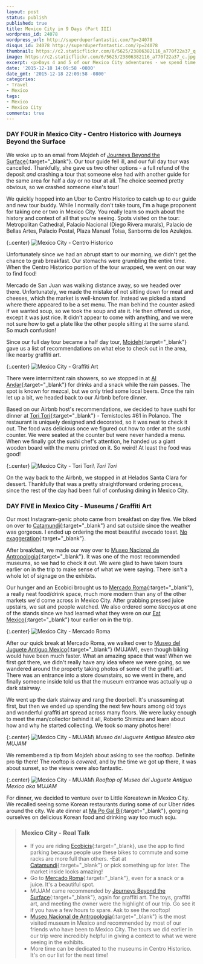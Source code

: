 ```yaml
---
layout: post
status: publish
published: true
title: Mexico City in 9 Days (Part III)
wordpress_id: 24078
wordpress_url: http://superduperfantastic.com/?p=24078
disqus_id: 24078 http://superduperfantastic.com/?p=24078
thumbnail: https://c2.staticflickr.com/6/5625/23806382116_a770f22a37_q.jpg
image: https://c2.staticflickr.com/6/5625/23806382116_a770f22a37_c.jpg
excerpt: <p>Days 4 and 5 of our Mexico City adventures - we spend time exploring Centro Historico with a guide from <a href="http://travelmexicocity.com.mx/" target="_blank">Journeys Beyond the Surface</a> and then checking out Museo Nacional de Antropologia and MUJAM.</p>
date: '2015-12-18 14:09:58 -0800'
date_gmt: '2015-12-18 22:09:58 -0800'
categories:
- Travel
- Mexico
tags:
- Mexico
- Mexico City
comments: true
---
```

### DAY FOUR in Mexico City - Centro Historico with Journeys Beyond the Surface ###

We woke up to an email from Mojdeh of [Journeys Beyond the Surface](http://travelmexicocity.com.mx/){:target="_blank"}. Our tour guide fell ill, and our full day tour was cancelled. Thankfully, she gave us two other options - a full refund of the deposit *and* crashing a tour that someone else had with another guide for the same area for half a day or no tour at all. The choice seemed pretty obvious, so we crashed someone else's tour! 

We quickly hopped into an Uber to Centro Historico to catch up to our guide and new tour buddy. While I normally don't take tours, I'm a huge proponent for taking one or two in Mexico City. You really learn so much about the history and context of all that you're seeing. Spots visited on the tour: Metropolitan Cathedral, Palacio Nacional (Diego Rivera murals), Palacio de Bellas Artes, Palacio Postal, Plaza Manuel Tolsa, Sanborns de los Azulejos.

{:.center}
![Mexico City - Centro Historico](https://c2.staticflickr.com/6/5643/23536547660_f2ddc8eb0d_c.jpg "Mexico City - Centro Historico")

Unfortunately since we had an abrupt start to our morning, we didn't get the chance to grab breakfast. Our stomachs were grumbling the entire time. When the Centro Historico portion of the tour wrapped, we went on our way to find food!

Mercado de San Juan was walking distance away, so we headed over there. Unfortunately, we made the mistake of not sitting down for meat and cheeses, which the market is well-known for. Instead we picked a stand where there appeared to be a set menu. The man behind the counter asked if we wanted soup, so we took the soup and ate it. He then offered us rice, except it was just rice. It didn't appear to come with anything, and we were not sure how to get a plate like the other people sitting at the same stand. So much confusion! 

Since our full day tour became a half day tour, [Mojdeh](http://travelmexicocity.com.mx/){:target="_blank"} gave us a list of recommendations on what else to check out in the area, like nearby graffiti art. 

{:.center}
![Mexico City - Graffiti Art](https://c2.staticflickr.com/6/5625/23806382116_a770f22a37_c.jpg)

There were intermittent rain showers, so we stopped in at [Al Andar](http://www.yelp.com/biz/al-andar-m%C3%A9xico-3){:target="_blank"} for drinks and a snack while the rain passes. The spot is known for mezcal, but we only tried some local beers. Once the rain let up a bit, we headed back to our Airbnb before dinner.

Based on our Airbnb host's recommendations, we decided to have sushi for dinner at [Tori Tori](http://toritori.com.mx/){:target="_blank"} - Temistocles #61 in Polanco. The restaurant is uniquely designed and decorated, so it was neat to check it out. The food was delicious once we figured out how to order at the sushi counter. We were seated at the counter but were never handed a menu. When we finally got the sushi chef's attention, he handed us a giant wooden board with the menu printed on it. So weird! At least the food was good!

{:.center}
![Mexico City - Tori Tori](https://c1.staticflickr.com/1/739/23724247352_69613eeba1_c.jpg)\\
*Tori Tori*

On the way back to the Airbnb, we stopped in at Helados Santa Clara for dessert. Thankfully that was a pretty straightforward ordering process, since the rest of the day had been full of confusing dining in Mexico City.

### DAY FIVE in Mexico City - Museums / Graffiti Art ###

Our most Instagram-genic photo came from breakfast on day five. We biked on over to [Catamundi](http://catamundi.com){:target="_blank"} and sat outside since the weather was gorgeous. I ended up ordering the most beautiful avocado toast. [No exaggeration](https://www.instagram.com/p/9u2F6mOBmZ/?taken-by=superduperfantastic){:target="_blank"}.

After breakfast, we made our way over to [Museo Nacional de Antropologia](http://mna.inah.gob.mx/index.html){:target="_blank"}. It was one of the most recommended museums, so we had to check it out. We were glad to have taken tours earlier on in the trip to make sense of what we were saying. There isn't a whole lot of signage on the exhibits.

Our hunger and an Ecobici brought us to [Mercado Roma](http://mercadoroma.com/){:target="_blank"}, a really neat food/drink space, much more modern than any of the other markets we'd come across in Mexico City. After grabbing pressed juice upstairs, we sat and people watched. We also ordered some *tlacoyos* at one of the stands since we had learned what they were on our [Eat Mexico](http://eatmexico.com/){:target="_blank"} tour earlier on in the trip. 

{:.center}
![Mexico City - Mercado Roma](https://c1.staticflickr.com/1/582/23509525496_3901059689_c.jpg)

After our quick break at Mercado Roma, we walked over to [Museo del Juguete Antiguo Mexico](http://museodeljuguete.mx/){:target="_blank"} (MUJAM), even though biking would have been much faster. What an amazing space that was! When we first got there, we didn't really have any idea where we were going, so we wandered around the property taking photos of some of the graffiti art. There was an entrance into a store downstairs, so we went in there, and finally someone inside told us that the museum entrance was actually up a dark stairway.

We went up the dark stairway and rang the doorbell. It's unassuming at first, but then we ended up spending the next few hours among old toys and wonderful graffiti art spread across many floors. We were lucky enough to meet the man/collector behind it all, Roberto Shimizu and learn about how and why he started collecting. We took so many photos here!

{:.center}
![Mexico City - MUJAM](https://c1.staticflickr.com/1/678/23207376123_7e22a604f1_c.jpg)\\
*Museo del Juguete Antiguo Mexico aka MUJAM*

We remembered a tip from Mojdeh about asking to see the rooftop. Definite pro tip there! The rooftop is *covered*, and by the time we got up there, it was about sunset, so the views were also fantastic.

{:.center}
![Mexico City - MUJAM](https://c2.staticflickr.com/6/5806/23466253429_1345bd6fe0_c.jpg)\\
*Rooftop of Museo del Juguete Antiguo Mexico aka MUJAM*

For dinner, we decided to venture over to Little Koreatown in Mexico City. We recalled seeing some Korean restaurants during some of our Uber rides around the city. We ate dinner at [Ma Po Gal Bi](https://www.facebook.com/pages/Mapo-Gal-Bi/172045342930531?rf=436111446446597){:target="_blank"}, gorging ourselves on delicious Korean food and drinking way too much soju.

>### Mexico City - Real Talk ###
>- If you are riding [Ecobicis](www.ecobici.df.gob.mx/en){:target="_blank}, use the app to find parking because people use these bikes to commute and some racks are more full than others. 
>-Eat at [Catamundi](http://catamundi.com){:target="_blank"} or pick something up for later. The market inside looks amazing!
>- Go to [Mercado Roma](http://mercadoroma.com/){:target="_blank"}, even for a snack or a juice. It's a beautiful spot.
>- MUJAM came recommended by [Journeys Beyond the Surface](http://travelmexicocity.com.mx/){:target="_blank"}, again for graffiti art. The toys, graffiti art, and meeting the owner were the highlight of our trip. Go see it if you have a few hours to spare. Ask to see the rooftop!
>- [Museo Nacional de Antropologia](http://mna.inah.gob.mx/index.html){:target="_blank"} is the most visited museum in Mexico and recommended by most of our friends who have been to Mexico City. The tours we did earlier in our trip were incredibly helpful in giving a context to what we were seeing in the exhibits.
>- More time can be dedicated to the museums in Centro Historico. It's on our list for the next time!
